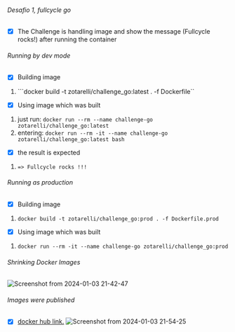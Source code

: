 ###### Desafio 1, fullcycle go 
- [x] The Challenge is handling image and show the message (Fullcycle rocks!) after running the container

###### Running by dev mode

- [x] Building image
1. ```docker build -t zotarelli/challenge_go:latest . -f Dockerfile``

- [x] Using image which was built
1. just run: ```docker run --rm --name challenge-go zotarelli/challenge_go:latest```
2. entering: ```docker run --rm -it --name challenge-go zotarelli/challenge_go:latest bash```

- [x] the result is expected
1. ```=> Fullcycle rocks !!!```

###### Running as production 
- [x] Building image
1. ```docker build -t zotarelli/challenge_go:prod . -f Dockerfile.prod```

- [x] Using image which was built
1. ```docker run --rm -it --name challenge-go zotarelli/challenge_go:prod```

###### Shrinking Docker Images
![Screenshot from 2024-01-03 21-42-47](https://github.com/alzo91/docker-fc-challenge-01/assets/19477370/862d63b8-d40f-443f-b6a1-c9135e08e279)

###### Images were published
- [x]  [docker hub link.](https://hub.docker.com/r/zotarelli/challenge_go/tags)
![Screenshot from 2024-01-03 21-54-25](https://github.com/alzo91/docker-fc-challenge-01/assets/19477370/451963b7-7b9d-4ab0-bdff-ece10ab9b6b8)